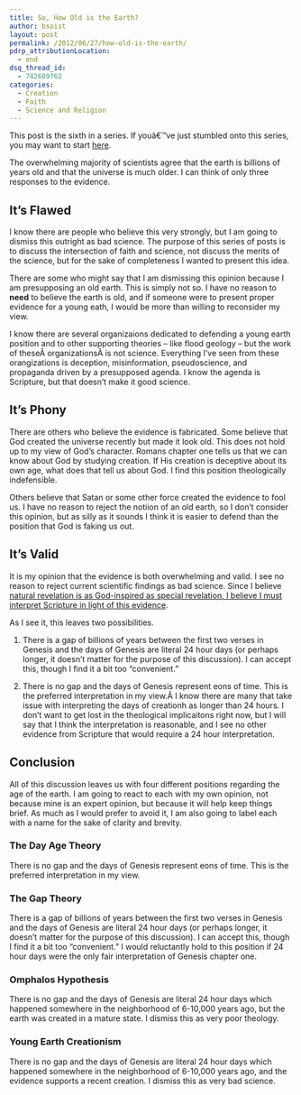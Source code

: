 ```yaml
---
title: So, How Old is the Earth?
author: bsoist
layout: post
permalink: /2012/06/27/how-old-is-the-earth/
pdrp_attributionLocation:
  - end
dsq_thread_id:
  - 742609762
categories:
  - Creation
  - Faith
  - Science and Religion
---
```

This post is the sixth in a series. If youâ€™ve just stumbled onto this series, you may want to start [here][1].

The overwhelming majority of scientists agree that the earth is billions of years old and that the universe is much older. I can think of only three responses to the evidence.

## It&#8217;s Flawed

I know there are people who believe this very strongly, but I am going to dismiss this outright as bad science. The purpose of this series of posts is to discuss the intersection of faith and science, not discuss the merits of the science, but for the sake of completeness I wanted to present this idea.

There are some who might say that I am dismissing this opinion because I am presupposing an old earth. This is simply not so. I have no reason to **need** to believe the earth is old, and if someone were to present proper evidence for a young eath, I would be more than willing to reconsider my view.

I know there are several organizaions dedicated to defending a young earth position and to other supporting theories &#8211; like flood geology &#8211; but the work of theseÂ organizationsÂ is not science. Everything I&#8217;ve seen from these orangizations is deception, misinformation, pseudoscience, and propaganda driven by a presupposed agenda. I know the agenda is Scripture, but that doesn&#8217;t make it good science.

## It&#8217;s Phony

There are others who believe the evidence is fabricated. Some believe that God created the universe recently but made it look old. This does not hold up to my view of God&#8217;s character. Romans chapter one tells us that we can know about God by studying creation. If His creation is deceptive about its own age, what does that tell us about God. I find this position theologically indefensible.

Others believe that Satan or some other force created the evidence to fool us. I have no reason to reject the notiion of an old earth, so I don&#8217;t consider this opinion, but as silly as it sounds I think it is easier to defend than the position that God is faking us out.

## It&#8217;s Valid

It is my opinion that the evidence is both overwhelming and valid. I see no reason to reject current scientific findings as bad science. Since I believe [natural revelation is as God-inspired as special revelation, I believe I must interpret Scripture in light of this evidence][2].

As I see it, this leaves two possibilities.

1. There is a gap of billions of years between the first two verses in Genesis and the days of Genesis are literal 24 hour days (or perhaps longer, it doesn&#8217;t matter for the purpose of this discussion). I can accept this, though I find it a bit too &#8220;convenient.&#8221;

2. There is no gap and the days of Genesis represent eons of time. This is the preferred interpretation in my view.Â I know there are many that take issue with interpreting the days of creationh as longer than 24 hours. I don&#8217;t want to get lost in the theological implicaitons right now, but I will say that I think the interpretation is reasonable, and I see no other evidence from Scripture that would require a 24 hour interpretation.

## Conclusion

All of this discussion leaves us with four different positions regarding the age of the earth. I am going to react to each with my own opinion, not because mine is an expert opinion, but because it will help keep things brief. As much as I would prefer to avoid it, I am also going to label each with a name for the sake of clarity and brevity.

### The Day Age Theory

There is no gap and the days of Genesis represent eons of time. This is the preferred interpretation in my view.

### The Gap Theory

There is a gap of billions of years between the first two verses in Genesis and the days of Genesis are literal 24 hour days (or perhaps longer, it doesn&#8217;t matter for the purpose of this discussion). I can accept this, though I find it a bit too &#8220;convenient.&#8221; I would reluctantly hold to this position if 24 hour days were the only fair interpretation of Genesis chapter one.

### Omphalos Hypothesis

There is no gap and the days of Genesis are literal 24 hour days which happened somewhere in the neighborhood of 6-10,000 years ago, but the earth was created in a mature state. I dismiss this as very poor theology.

### Young Earth Creationism

There is no gap and the days of Genesis are literal 24 hour days which happened somewhere in the neighborhood of 6-10,000 years ago, and the evidence supports a recent creation. I dismiss this as very bad science.

 [1]: http://whsjr.soistmann.com/oped/category/faith/science-and-religion/creation-evolutoin/
 [2]: http://whsjr.soistmann.com/oped/2012/05/23/special-revelation-vs-natural-revelation/